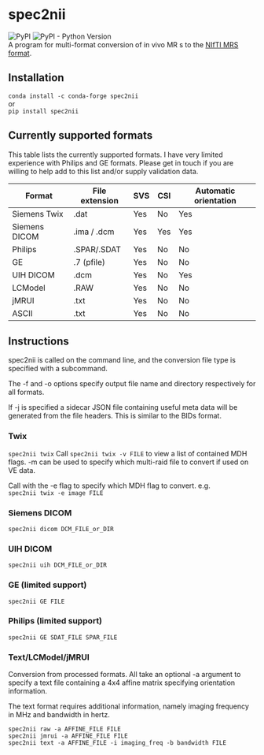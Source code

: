 # spec2nii
![PyPI](https://img.shields.io/pypi/v/spec2nii)
![PyPI - Python Version](https://img.shields.io/pypi/pyversions/spec2nii)  
A program for multi-format conversion of in vivo MR s to the [NIfTI MRS format](https://github.com/wexeee/mrs_nifti_standard).

## Installation
`conda install -c conda-forge spec2nii`  
or  
`pip install spec2nii`

## Currently supported formats
This table lists the currently supported formats. I have very limited experience with Philips and GE formats. Please get in touch if you are willing to help add to this list and/or supply validation data.

| Format        | File extension | SVS | CSI | Automatic orientation |
|---------------|----------------|-----|-----|-----------------------|
| Siemens Twix  | .dat           | Yes | No  | Yes                   |
| Siemens DICOM | .ima / .dcm    | Yes | Yes | Yes                   |
| Philips       | .SPAR/.SDAT    | Yes | No  | No                    |
| GE            | .7 (pfile)     | Yes | No  | No                    |
| UIH DICOM     | .dcm           | Yes | No  | Yes                   |
| LCModel       | .RAW           | Yes | No  | No                    |
| jMRUI         | .txt           | Yes | No  | No                    |
| ASCII         | .txt           | Yes | No  | No                    |

## Instructions
spec2nii is called on the command line, and the conversion file type is specified with a subcommand.

The -f and -o options specify output file name and directory respectively for all formats.

If -j is specified a sidecar JSON file containing useful meta data will be generated from the file headers. This is similar to the BIDs format.

### Twix
`spec2nii twix`
Call `spec2nii twix -v FILE` to view a list of contained MDH flags. -m can be used to specify which multi-raid file to convert if used on VE data.

Call with the -e flag to specify which MDH flag to convert. e.g.  
`spec2nii twix -e image FILE`

### Siemens DICOM
`spec2nii dicom DCM_FILE_or_DIR`

### UIH DICOM
`spec2nii uih DCM_FILE_or_DIR`

### GE (limited support)
`spec2nii GE FILE`

### Philips (limited support)
`spec2nii GE SDAT_FILE SPAR_FILE`

### Text/LCModel/jMRUI
Conversion from processed formats.
All take an optional -a argument to specify a text file containing a 4x4 affine matrix specifying orientation information.

The text format requires additional information, namely imaging frequency in MHz and bandwidth in hertz.

`spec2nii raw -a AFFINE_FILE FILE`  
`spec2nii jmrui -a AFFINE_FILE FILE`  
`spec2nii text -a AFFINE_FILE -i imaging_freq -b bandwidth FILE`

